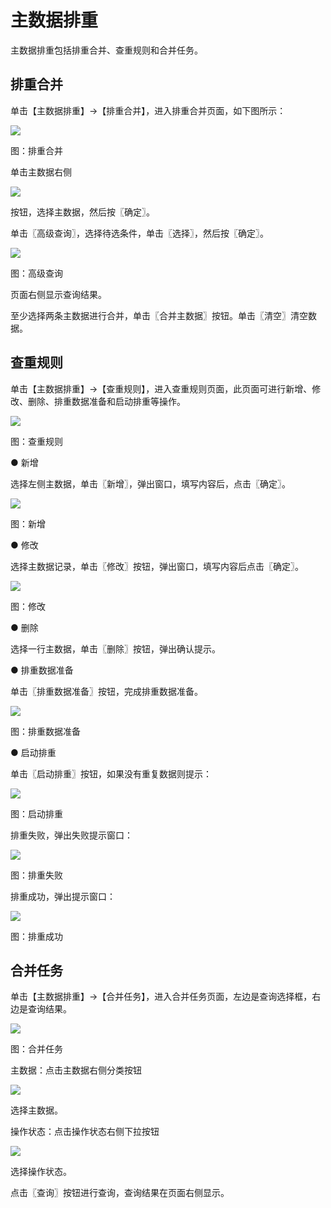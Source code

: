 # 主数据排重

主数据排重包括排重合并、查重规则和合并任务。

## 排重合并

单击【主数据排重】→【排重合并】，进入排重合并页面，如下图所示：

![](/articles/cloudmdm/3-/images/image43.png)

图：排重合并

单击主数据右侧

![](/articles/cloudmdm/3-/images/image35.png)

按钮，选择主数据，然后按〖确定〗。

单击〖高级查询〗，选择待选条件，单击〖选择〗，然后按〖确定〗。

![](/articles/cloudmdm/3-/images/image44.png)

图：高级查询

页面右侧显示查询结果。

至少选择两条主数据进行合并，单击〖合并主数据〗按钮。单击〖清空〗清空数据。

## 查重规则

单击【主数据排重】→【查重规则】，进入查重规则页面，此页面可进行新增、修改、删除、排重数据准备和启动排重等操作。

![](/articles/cloudmdm/3-/images/image45.png)

图：查重规则

● 新增

选择左侧主数据，单击〖新增〗，弹出窗口，填写内容后，点击〖确定〗。

![](/articles/cloudmdm/3-/images/image46.png)

图：新增

● 修改

选择主数据记录，单击〖修改〗按钮，弹出窗口，填写内容后点击〖确定〗。

![](/articles/cloudmdm/3-/images/image47.png)

图：修改

● 删除

选择一行主数据，单击〖删除〗按钮，弹出确认提示。

● 排重数据准备

单击〖排重数据准备〗按钮，完成排重数据准备。

![](/articles/cloudmdm/3-/images/image48.png)

图：排重数据准备

● 启动排重

单击〖启动排重〗按钮，如果没有重复数据则提示：

![](/articles/cloudmdm/3-/images/image49.png)

图：启动排重

排重失败，弹出失败提示窗口：

![](/articles/cloudmdm/3-/images/image50.png)

图：排重失败

排重成功，弹出提示窗口：

![](/articles/cloudmdm/3-/images/image51.png)

图：排重成功

## 合并任务

单击【主数据排重】→【合并任务】，进入合并任务页面，左边是查询选择框，右边是查询结果。

![](/articles/cloudmdm/3-/images/image52.png)

图：合并任务

主数据：点击主数据右侧分类按钮

![](/articles/cloudmdm/3-/images/image35.png)

选择主数据。

操作状态：点击操作状态右侧下拉按钮

![](/articles/cloudmdm/3-/images/image28.png)

选择操作状态。

点击〖查询〗按钮进行查询，查询结果在页面右侧显示。
